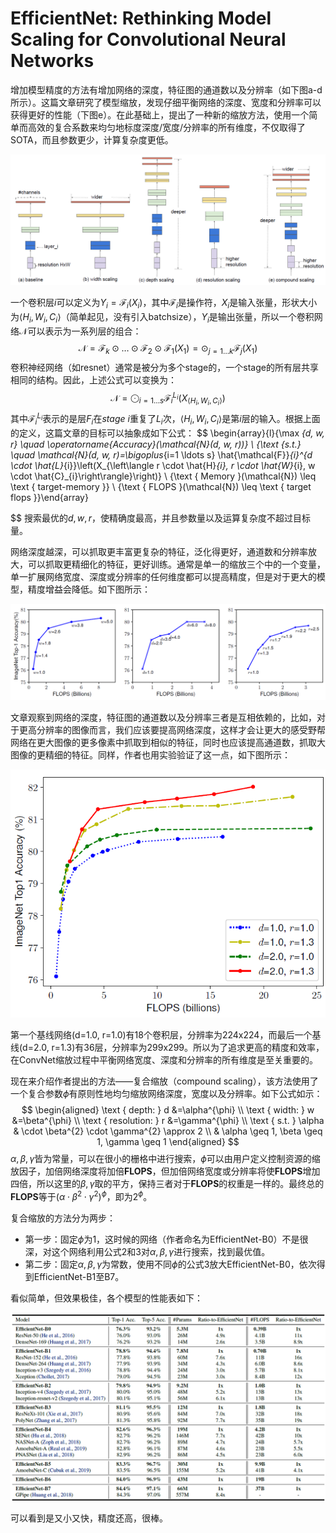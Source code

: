 # EfficientNet: Rethinking Model Scaling for Convolutional Neural Networks

增加模型精度的方法有增加网络的深度，特征图的通道数以及分辨率（如下图a-d所示）。这篇文章研究了模型缩放，发现仔细平衡网络的深度、宽度和分辨率可以获得更好的性能（下图e）。在此基础上，提出了一种新的缩放方法，使用一个简单而高效的复合系数来均匀地标度深度/宽度/分辨率的所有维度，不仅取得了SOTA，而且参数更少，计算复杂度更低。

![1562578618653](assets/1562578618653.png)

一个卷积层$i$可以定义为$Y_{i}=\mathcal{F}_{i}\left(X_{i}\right)$，其中$\mathcal{F}_{i}$是操作符，$X_i$是输入张量，形状大小为$\left\langle H_{i}, W_{i}, C_{i}\right\rangle$（简单起见，没有引入batchsize），$Y_i$是输出张量，所以一个卷积网络$\mathcal{N}$可以表示为一系列层的组合：
$$
\mathcal{N}=\mathcal{F}_{k} \odot \ldots \odot \mathcal{F}_{2} \odot \mathcal{F}_{1}\left(X_{1}\right)=\odot_{j=1 \ldots k} \mathcal{F}_{j}\left(X_{1}\right)
$$
卷积神经网络（如resnet）通常是被分为多个stage的，一个stage的所有层共享相同的结构。因此，上述公式可以变换为：
$$
\mathcal{N}=\bigodot_{i=1 \dots s} \mathcal{F}_{i}^{L_{i}}\left(X_{\left\langle H_{i}, W_{i}, C_{i}\right\rangle}\right)
$$
其中$\mathcal{F}_{i}^{L_{i}}$表示的是层$F_i$在$stage$ $i$重复了$L_i$次，$\left\langle H_{i}, W_{i}, C_{i}\right\rangle$是第$i$层的输入。根据上面的定义，这篇文章的目标可以抽象成如下公式：
$$
\begin{array}{l}{\max _{d, w, r} \quad \operatorname{Accuracy}(\mathcal{N}(d, w, r))} \\ {\text {s.t.} \quad \mathcal{N}(d, w, r)=\bigoplus_{i=1 \ldots s} \hat{\mathcal{F}}_{i}^{d \cdot \hat{L}_{i}}\left(X_{\left\langle r \cdot \hat{H}_{i}, r \cdot \hat{W}_{i}, w \cdot \hat{C}_{i}\right\rangle}\right)} \\ {\text { Memory }(\mathcal{N}) \leq \text { target-memory }} \\ {\text { FLOPS }(\mathcal{N}) \leq \text { target flops }}\end{array}

$$
搜索最优的$d, w, r$，使精确度最高，并且参数量以及运算复杂度不超过目标量。

网络深度越深，可以抓取更丰富更复杂的特征，泛化得更好，通道数和分辨率放大，可以抓取更精细化的特征，更好训练。通常是单一的缩放三个中的一个变量，单一扩展网络宽度、深度或分辨率的任何维度都可以提高精度，但是对于更大的模型，精度增益会降低。如下图所示：

![1562585589259](assets/1562585589259.png)

文章观察到网络的深度，特征图的通道数以及分辨率三者是互相依赖的，比如，对于更高分辨率的图像而言，我们应该要提高网络深度，这样才会让更大的感受野帮网络在更大图像的更多像素中抓取到相似的特征，同时也应该提高通道数，抓取大图像的更精细的特征。同样，作者也用实验验证了这一点，如下图所示：

![1562585910776](assets/1562585910776.png)

第一个基线网络(d=1.0, r=1.0)有18个卷积层，分辨率为224x224，而最后一个基线(d=2.0, r=1.3)有36层，分辨率为299x299。所以为了追求更高的精度和效率，在ConvNet缩放过程中平衡网络宽度、深度和分辨率的所有维度是至关重要的。

现在来介绍作者提出的方法——复合缩放（compound scaling），该方法使用了一个复合参数$\phi$有原则性地均匀缩放网络深度，宽度以及分辨率。如下公式如示：
$$
\begin{aligned} \text { depth: } d &=\alpha^{\phi} \\ \text { width: } w &=\beta^{\phi} \\ \text { resolution: } r &=\gamma^{\phi} \\ \text { s.t. } \alpha & \cdot \beta^{2} \cdot \gamma^{2} \approx 2 \\ & \alpha \geq 1, \beta \geq 1, \gamma \geq 1 \end{aligned}
$$
$\alpha, \beta, \gamma$皆为常量，可以在很小的栅格中进行搜索，$\phi$可以由用户定义控制资源的缩放因子，加倍网络深度将加倍**FLOPS**，但加倍网络宽度或分辨率将使**FLOPS**增加四倍，所以这里的$\beta, \gamma$取的平方，保持三者对于**FLOPS**的权重是一样的。最终总的**FLOPS**等于$\left(\alpha \cdot \beta^{2} \cdot \gamma^{2}\right)^{\phi}$，即为$2^\phi$。

复合缩放的方法分为两步：

- 第一步：固定$\phi$为1，这时候的网络（作者命名为EfficientNet-B0）不是很深，对这个网络利用公式2和3对$\alpha, \beta, \gamma$进行搜索，找到最优值。
- 第二步：固定$\alpha, \beta, \gamma$为常数，使用不同$\phi$的公式3放大EfficientNet-B0，依次得到EfficientNet-B1至B7。

看似简单，但效果极佳，各个模型的性能表如下：

![1562587667169](assets/1562587667169.png)

可以看到是又小又快，精度还高，很棒。